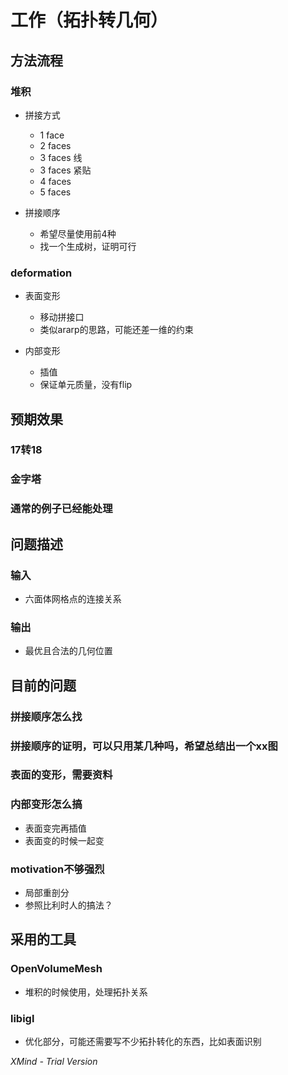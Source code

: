 # 工作（拓扑转几何）

## 方法流程

### 堆积

- 拼接方式

	- 1 face
	- 2 faces
	- 3 faces 线
	- 3 faces 紧贴
	- 4 faces
	- 5 faces

- 拼接顺序

	- 希望尽量使用前4种
	- 找一个生成树，证明可行

### deformation

- 表面变形

	- 移动拼接口
	- 类似ararp的思路，可能还差一维的约束

- 内部变形

	- 插值
	- 保证单元质量，没有flip

## 预期效果

### 17转18

### 金字塔

### 通常的例子已经能处理

## 问题描述

### 输入

- 六面体网格点的连接关系

### 输出

- 最优且合法的几何位置

## 目前的问题

### 拼接顺序怎么找

### 拼接顺序的证明，可以只用某几种吗，希望总结出一个xx图

### 表面的变形，需要资料

### 内部变形怎么搞

- 表面变完再插值
- 表面变的时候一起变

### motivation不够强烈

- 局部重剖分
- 参照比利时人的搞法？

## 采用的工具

### OpenVolumeMesh

- 堆积的时候使用，处理拓扑关系

### libigl

- 优化部分，可能还需要写不少拓扑转化的东西，比如表面识别

*XMind - Trial Version*